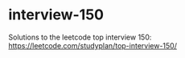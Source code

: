 # interview-150

Solutions to the leetcode top interview 150: https://leetcode.com/studyplan/top-interview-150/
